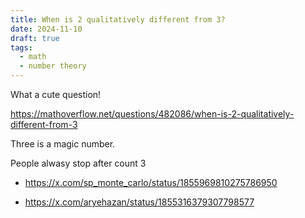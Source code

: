 ```yaml
---
title: When is 2 qualitatively different from 3?
date: 2024-11-10
draft: true
tags:
  - math
  - number theory
---
```


What a cute question!

https://mathoverflow.net/questions/482086/when-is-2-qualitatively-different-from-3

Three is a magic number.

People alwasy stop after count 3

- https://x.com/sp_monte_carlo/status/1855969810275786950

- https://x.com/aryehazan/status/1855316379307798577
